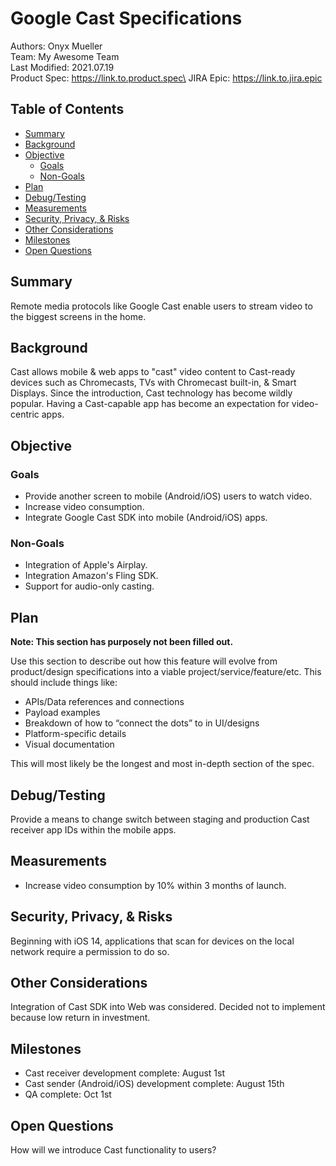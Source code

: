 # Google Cast Specifications
Authors: Onyx Mueller\
Team: My Awesome Team\
Last Modified: 2021.07.19\
Product Spec: https://link.to.product.spec\
JIRA Epic: https://link.to.jira.epic

## Table of Contents

- [Summary](#summary)
- [Background](#background)
- [Objective](#objective)
  - [Goals](#goals)
  - [Non-Goals](#non-goals)
- [Plan](#plan)
- [Debug/Testing](#debugtesting)
- [Measurements](#Measurements)
- [Security, Privacy, & Risks](#security-privacy--risks)
- [Other Considerations](#other-considerations)
- [Milestones](#milestones)
- [Open Questions](#open-questions)

## Summary

Remote media protocols like Google Cast enable users to stream video to the biggest screens in the home.

## Background

Cast allows mobile & web apps to "cast" video content to Cast-ready devices such as Chromecasts, TVs with Chromecast built-in, & Smart Displays. Since the introduction, Cast technology has become wildly popular. Having a Cast-capable app has become an expectation for video-centric apps.

## Objective

### Goals

* Provide another screen to mobile (Android/iOS) users to watch video.
* Increase video consumption.
* Integrate Google Cast SDK into mobile (Android/iOS) apps.

### Non-Goals

* Integration of Apple's Airplay.
* Integration Amazon's Fling SDK.
* Support for audio-only casting.

## Plan

**Note: This section has purposely not been filled out.**

Use this section to describe out how this feature will evolve from product/design specifications into a viable project/service/feature/etc. This should include things like:

* APIs/Data references and connections
* Payload examples
* Breakdown of how to “connect the dots” to in UI/designs
* Platform-specific details
* Visual documentation

This will most likely be the longest and most in-depth section of the spec.

## Debug/Testing

Provide a means to change switch between staging and production Cast receiver app IDs within the mobile apps.

## Measurements

* Increase video consumption by 10% within 3 months of launch.

## Security, Privacy, & Risks

Beginning with iOS 14, applications that scan for devices on the local network require a permission to do so.

## Other Considerations

Integration of Cast SDK into Web was considered. Decided not to implement because low return in investment.

## Milestones

* Cast receiver development complete: August 1st
* Cast sender (Android/iOS) development complete: August 15th
* QA complete: Oct 1st

## Open Questions

How will we introduce Cast functionality to users?
